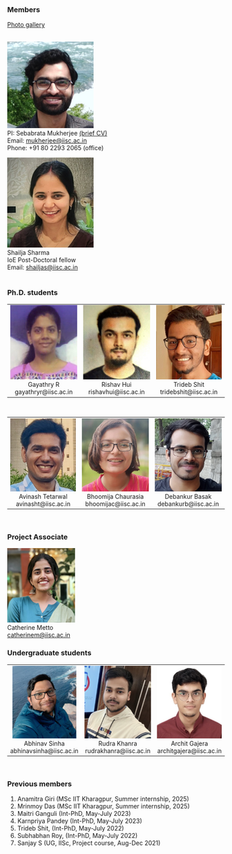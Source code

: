 ### Members

<a href="https://sebabrata-mukherjee.github.io/photos.html" target="_blank"> Photo gallery </a> <br/>
<br/>

<img src="images/me.jpeg" width="200"/>  <br/>
PI: Sebabrata Mukherjee <a href="https://sebabrata-mukherjee.github.io/seba.html" target="_blank">(brief CV)</a> <br/>
Email: mukherjee@iisc.ac.in <br />
Phone: +91 80 2293 2065 (office)


<img src="imageN/Members/Shailja_IMG_5329-2.jpg" width="200"/>  <br/>
Shailja Sharma  <br/>
IoE Post-Doctoral fellow  <br/>
Email: shailjas@iisc.ac.in <br />
<br/>



### Ph.D. students
<table border="0">
 <tr>
        <td>  
            <div align="center">
                <img src="imageN/Members/Gayathry_n.png" height="172"/> <br/>
                 Gayathry R<br/>
                 gayathryr@iisc.ac.in <br/>
             </div>
        </td>
        <td>
            <div align="center">
               <img src="imageN/Members/RishavImage1.jpg" height="172"/> <br/>
                 Rishav Hui <br/>
                 rishavhui@iisc.ac.in <br/>
             </div>
        </td>
         <td>
            <div align="center">
             <img src="imageN/Members/trideb.jpg" height="172"/> <br/>
             Trideb Shit<br/>
             tridebshit@iisc.ac.in <br/>
             </div>
         </td>
 </tr>
</table>
<br/>

<table border="0">
 <tr>
         <td>
            <div align="center">
              <img src="imageN/Members/Avinash-2.jpg" height="169"/> <br/>
              Avinash Tetarwal <br/>
              avinasht@iisc.ac.in <br/>
             </div>
         </td>
          <td>
            <div align="center">
                 <img src="imageN/Members/Bhoomija-2.jpg" height="169"/>  <br/>
                  Bhoomija Chaurasia  <br/>
                  bhoomijac@iisc.ac.in <br />
            </div>
        </td>
        <td>
            <div align="center">
                 <img src="imageN/Members/Debankur-2.jpg" height="169"/>  <br/>
                  Debankur Basak  <br/>
                  debankurb@iisc.ac.in <br />
            </div>
        </td>
 </tr>
</table>
<br/>


### Project Associate

<img src="imageN/Members/Catherine2.jpg" height="172"/>  <br/>
Catherine Metto  <br/>
catherinem@iisc.ac.in <br/>
       


         
### Undergraduate students
<table border="0">
 <tr>
        <td>  
            <div align="center">
                 <img src="imageN/Members/Abhinav.jpg" height="168"/>  <br/>
                  Abhinav Sinha  <br/>
                  abhinavsinha@iisc.ac.in <br />
            </div>
        </td>
        <td>
            <div align="center">
                 <img src="imageN/Members/RudraKhanra-2.jpg" height="168"/>  <br/>
                  Rudra Khanra  <br/>
                  rudrakhanra@iisc.ac.in <br />
            </div>
        </td>
        <td>
            <div align="center">
                 <img src="imageN/Members/Archit-2.jpeg" height="168"/>  <br/>
                  Archit Gajera  <br/>
                  architgajera@iisc.ac.in <br />
            </div>
        </td>
 </tr>
</table>
<br/>

### Previous members

1. Anamitra Giri (MSc IIT Kharagpur, Summer internship, 2025)
2. Mrinmoy Das (MSc IIT Kharagpur, Summer internship, 2025)
3. Maitri Ganguli (Int-PhD, May-July 2023)
4. Karnpriya Pandey (Int-PhD, May-July 2023)
5. Trideb Shit, (Int-PhD, May-July 2022)
6. Subhabhan Roy, (Int-PhD, May-July 2022)
7. Sanjay S (UG, IISc, Project course, Aug-Dec 2021) 










<!---
<img src="imageN/Sanjay_n.png" width="240"/> <br/>

Sanjay S (Undergraduate Student) <br/>
Email: sanjays1@iisc.ac.in <br/>
---->

<!---



<img src="imageN/Gayathry_n.png" width="200"/> <br/>
Gayathry R (Ph.D. Student) <br/>
Email: gayathryr@iisc.ac.in <br/>


<img src="imageN/RishavImage.jpg" width="200"/> <br/>
Rishav Hui (Ph.D. Student) <br/>
Email: rishavhui@iisc.ac.in <br/>


<img src="imageN/Avinash-2.jpg" width="200"/> <br/>
Avinash Tetarwal (Ph.D. Student) <br/>
Email: avinasht@iisc.ac.in <br/>


<img src="imageN/trideb.jpg" width="200"/> <br/>
Trideb Shit (Int. PhD Intern) <br/>
Email: tridebshit@iisc.ac.in <br/>

<img src="images/me.jpeg" width="180"/>  <br/>
PI: Sebabrata Mukherjee <a href="https://sebabrata-mukherjee.github.io/seba.html" target="_blank">(brief CV)</a> <br/>
Email: mukherjee@iisc.ac.in <br />
Phone: +91 80 2293 2065 (office)


<img src="imageN/Shailja_IMG_5329-2.jpeg" width="180"/>  <br/>
Shailja Sharma  <br/>
IoE Post-Doctoral fellow  <br/>
Email: shailjas@iisc.ac.in <br />




--->
